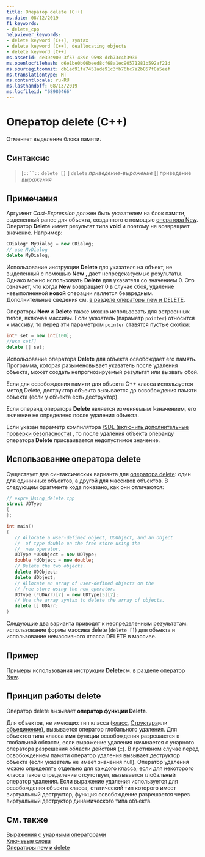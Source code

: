 ```yaml
---
title: Оператор delete (C++)
ms.date: 08/12/2019
f1_keywords:
- delete_cpp
helpviewer_keywords:
- delete keyword [C++], syntax
- delete keyword [C++], deallocating objects
- delete keyword [C++]
ms.assetid: de39c900-3f57-489c-9598-dcb73c4b3930
ms.openlocfilehash: d6e1be0b06beed8cf68a1ec90571281b592af21d
ms.sourcegitcommit: db1ed91fa7451ade91c3fb76bc7a2b857f8a5eef
ms.translationtype: MT
ms.contentlocale: ru-RU
ms.lasthandoff: 08/13/2019
ms.locfileid: "68980466"
---
```

# <a name="delete-operator-c"></a>Оператор delete (C++)

Отменяет выделение блока памяти.

## <a name="syntax"></a>Синтаксис

> [`::``::` `delete []` ] `delete` *приведение-выражение* [] приведение *выражения*

## <a name="remarks"></a>Примечания

Аргумент *Cast-Expression* должен быть указателем на блок памяти, выделенный ранее для объекта, созданного с помощью [оператора New](../cpp/new-operator-cpp.md). Оператор **Delete** имеет результат типа **void** и поэтому не возвращает значение. Например:

```cpp
CDialog* MyDialog = new CDialog;
// use MyDialog
delete MyDialog;
```

Использование инструкции **Delete** для указателя на объект, не выделенный с помощью **New** , дает непредсказуемые результаты. Однако можно использовать **Delete** для указателя со значением 0. Это означает, что когда **New** возвращает 0 в случае сбоя, удаление невыполненной **новой** операции является безвредным. Дополнительные сведения см. [в разделе операторы new и DELETE](../cpp/new-and-delete-operators.md).

Операторы **New** и **Delete** также можно использовать для встроенных типов, включая массивы. Если указатель (параметр `pointer`) относится к массиву, то перед эти параметром `pointer` ставятся пустые скобки:

```cpp
int* set = new int[100];
//use set[]
delete [] set;
```

Использование оператора **Delete** для объекта освобождает его память. Программа, которая разыменовывает указатель после удаления объекта, может создать непрогнозируемый результат или вызвать сбой.

Если для освобождения памяти для объекта C++ класса используется метод Delete, деструктор объекта вызывается до освобождения памяти объекта (если у объекта есть деструктор).

Если операнд оператора **Delete** является изменяемым l-значением, его значение не определено после удаления объекта.

Если указан параметр компилятора [/SDL (включить дополнительные проверки безопасности)](/cpp/build/reference/sdl-enable-additional-security-checks) , то после удаления объекта операнду оператора **Delete** присваивается недопустимое значение.

## <a name="using-delete"></a>Использование оператора delete

Существует два синтаксических варианта для [оператора delete](../cpp/delete-operator-cpp.md): один для единичных объектов, а другой для массивов объектов. В следующем фрагменте кода показано, как они отличаются:

```cpp
// expre_Using_delete.cpp
struct UDType
{
};

int main()
{
   // Allocate a user-defined object, UDObject, and an object
   //  of type double on the free store using the
   //  new operator.
   UDType *UDObject = new UDType;
   double *dObject = new double;
   // Delete the two objects.
   delete UDObject;
   delete dObject;
   // Allocate an array of user-defined objects on the
   // free store using the new operator.
   UDType (*UDArr)[7] = new UDType[5][7];
   // Use the array syntax to delete the array of objects.
   delete [] UDArr;
}
```

Следующие два варианта приводят к неопределенным результатам: использование формы массива delete (`delete []`) для объекта и использование немассивного класса DELETE в массиве.

## <a name="example"></a>Пример

Примеры использования инструкции **Delete**см. в разделе [оператор New](../cpp/new-operator-cpp.md).

## <a name="how-delete-works"></a>Принцип работы delete

Оператор delete вызывает **оператор функции Delete**.

Для объектов, не имеющих тип класса ([класс](../cpp/class-cpp.md), [Структура](../cpp/struct-cpp.md)или [объединение](../cpp/unions.md)), вызывается оператор глобального удаления. Для объектов типа класса имя функции освобождения разрешается в глобальной области, если выражение удаления начинается с унарного оператора разрешения области действия (::). В противном случае перед освобождением памяти оператор удаления вызывает деструктор объекта (если указатель не имеет значения null). Оператор удаления можно определять отдельно для каждого класса; если для некоторого класса такое определение отсутствует, вызывается глобальный оператор удаления. Если выражение удаления используется для освобождения объекта класса, статический тип которого имеет виртуальный деструктор, функция освобождение разрешается через виртуальный деструктор динамического типа объекта.

## <a name="see-also"></a>См. также

[Выражения с унарными операторами](../cpp/expressions-with-unary-operators.md)<br/>
[Ключевые слова](../cpp/keywords-cpp.md)<br/>
[Операторы new и delete](../cpp/new-and-delete-operators.md)
